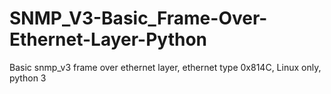 # SNMP_V3-Basic_Frame-Over-Ethernet-Layer-Python
Basic snmp_v3 frame over ethernet layer, ethernet type 0x814C, Linux only, python 3
